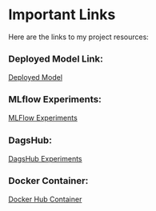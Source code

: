 # Important Links

Here are the links to my project resources:
<h3 style="font-size:18px;">Deployed Model Link:</h3>
<div markdown="1">
    <a href="https://fast-api-new-2-630343362277.us-central1.run.app/" target="_blank">Deployed Model</a>
</div>
<h3 style="font-size:18px;">MLflow Experiments:</h3>
<div markdown="1">
    <a href="https://dagshub.com/Profit188/Clasification_Income.mlflow/#/experiments/10?searchFilter=&orderByKey=attributes.start_time&orderByAsc=false&startTime=ALL&lifecycleFilter=Active&modelVersionFilter=All+Runs&datasetsFilter=W10%3D" target="_blank">MLFlow Experiments</a>
</div>
<h3 style="font-size:18px;">DagsHub:</h3>
<div markdown="1">
    <a href="https://dagshub.com/Profit188/Clasification_Income/experiments" target="_blank">DagsHub Experiments</a>
</div>
<h3 style="font-size:18px;">Docker Container:</h3>
<div markdown="1">
    <a href="https://hub.docker.com/repository/docker/harshalsp0011/classification_doc_repo/general" target="_blank">Docker Hub Container</a>
</div>



